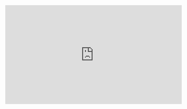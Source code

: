<iframe width="560" height="315" src="https://www.youtube.com/embed/C2w45qRc3aU?si=isVa-9ZADmM0mXEW" title="YouTube video player" frameborder="0" allow="accelerometer; autoplay; clipboard-write; encrypted-media; gyroscope; picture-in-picture; web-share" allowfullscreen></iframe>
